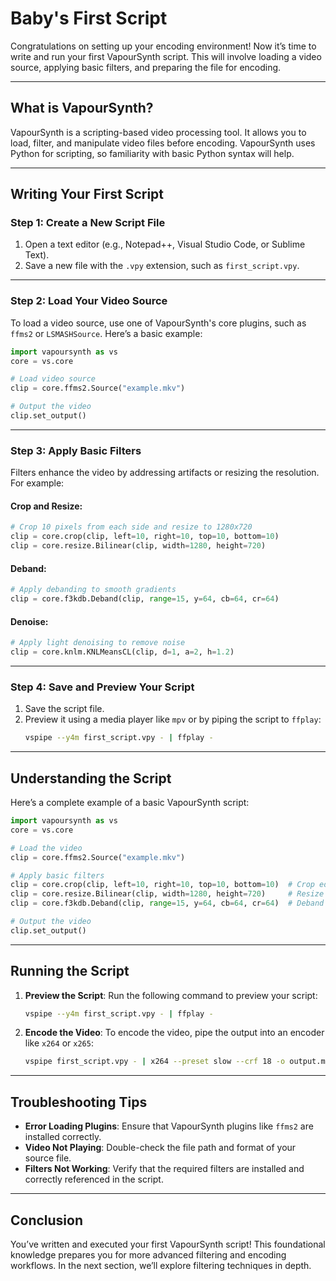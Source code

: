 
# Baby's First Script

Congratulations on setting up your encoding environment! Now it’s time to write and run your first VapourSynth script. This will involve loading a video source, applying basic filters, and preparing the file for encoding.

---

## What is VapourSynth?

VapourSynth is a scripting-based video processing tool. It allows you to load, filter, and manipulate video files before encoding. VapourSynth uses Python for scripting, so familiarity with basic Python syntax will help.

---

## Writing Your First Script

### Step 1: Create a New Script File

1. Open a text editor (e.g., Notepad++, Visual Studio Code, or Sublime Text).
2. Save a new file with the `.vpy` extension, such as `first_script.vpy`.

---

### Step 2: Load Your Video Source

To load a video source, use one of VapourSynth's core plugins, such as `ffms2` or `LSMASHSource`. Here’s a basic example:

```python
import vapoursynth as vs
core = vs.core

# Load video source
clip = core.ffms2.Source("example.mkv")

# Output the video
clip.set_output()
```

---

### Step 3: Apply Basic Filters

Filters enhance the video by addressing artifacts or resizing the resolution. For example:

#### Crop and Resize:
```python
# Crop 10 pixels from each side and resize to 1280x720
clip = core.crop(clip, left=10, right=10, top=10, bottom=10)
clip = core.resize.Bilinear(clip, width=1280, height=720)
```

#### Deband:
```python
# Apply debanding to smooth gradients
clip = core.f3kdb.Deband(clip, range=15, y=64, cb=64, cr=64)
```

#### Denoise:
```python
# Apply light denoising to remove noise
clip = core.knlm.KNLMeansCL(clip, d=1, a=2, h=1.2)
```

---

### Step 4: Save and Preview Your Script

1. Save the script file.
2. Preview it using a media player like `mpv` or by piping the script to `ffplay`:
   ```bash
   vspipe --y4m first_script.vpy - | ffplay -
   ```

---

## Understanding the Script

Here’s a complete example of a basic VapourSynth script:
```python
import vapoursynth as vs
core = vs.core

# Load the video
clip = core.ffms2.Source("example.mkv")

# Apply basic filters
clip = core.crop(clip, left=10, right=10, top=10, bottom=10)  # Crop edges
clip = core.resize.Bilinear(clip, width=1280, height=720)     # Resize
clip = core.f3kdb.Deband(clip, range=15, y=64, cb=64, cr=64)  # Deband

# Output the video
clip.set_output()
```

---

## Running the Script

1. **Preview the Script**:
   Run the following command to preview your script:
   ```bash
   vspipe --y4m first_script.vpy - | ffplay -
   ```

2. **Encode the Video**:
   To encode the video, pipe the output into an encoder like `x264` or `x265`:
   ```bash
   vspipe first_script.vpy - | x264 --preset slow --crf 18 -o output.mkv -
   ```

---

## Troubleshooting Tips

- **Error Loading Plugins**:
  Ensure that VapourSynth plugins like `ffms2` are installed correctly.
- **Video Not Playing**:
  Double-check the file path and format of your source file.
- **Filters Not Working**:
  Verify that the required filters are installed and correctly referenced in the script.

---

## Conclusion

You’ve written and executed your first VapourSynth script! This foundational knowledge prepares you for more advanced filtering and encoding workflows. In the next section, we’ll explore filtering techniques in depth.

